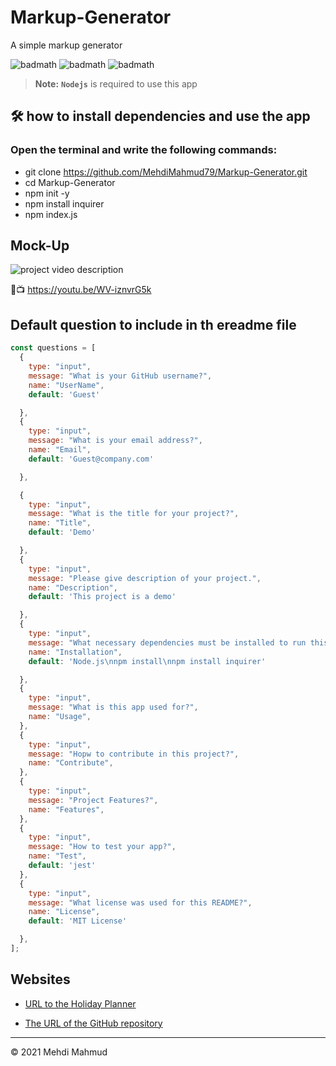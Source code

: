 # Markup-Generator
A simple markup generator 

![badmath](https://img.shields.io/github/issues/MehdiMahmud79/Markup-Generator)
![badmath](https://img.shields.io/github/forks/MehdiMahmud79/Markup-Generator)
![badmath](https://img.shields.io/github/stars/MehdiMahmud79/Markup-Generator)

> **Note:** **`Nodejs`**  is required to use this app

## 🛠️ how to install dependencies and use the app

### Open the terminal and write the following commands:
+ git clone https://github.com/MehdiMahmud79/Markup-Generator.git
+ cd Markup-Generator
+ npm init -y
+ npm install inquirer
+ npm index.js

## Mock-Up
![project video description](screen.gif)
<!--change this to your video link -->
🔴📺 https://youtu.be/WV-iznvrG5k


## Default question to include in th ereadme file
```javascript
const questions = [
  {
    type: "input",
    message: "What is your GitHub username?",
    name: "UserName",
    default: 'Guest'

  },
  {
    type: "input",
    message: "What is your email address?",
    name: "Email",
    default: 'Guest@company.com'

  },

  {
    type: "input",
    message: "What is the title for your project?",
    name: "Title",
    default: 'Demo'

  },
  {
    type: "input",
    message: "Please give description of your project.",
    name: "Description",
    default: 'This project is a demo'

  },
  {
    type: "input",
    message: "What necessary dependencies must be installed to run this app?",
    name: "Installation",
    default: 'Node.js\nnpm install\nnpm install inquirer'

  },
  {
    type: "input",
    message: "What is this app used for?",
    name: "Usage",
  },
  {
    type: "input",
    message: "Hopw to contribute in this project?",
    name: "Contribute",
  },
  {
    type: "input",
    message: "Project Features?",
    name: "Features",
  },
  {
    type: "input",
    message: "How to test your app?",
    name: "Test",
    default: 'jest'
  },
  {
    type: "input",
    message: "What license was used for this README?",
    name: "License",
    default: 'MIT License'

  },
];
```
## Websites
* [URL to the Holiday Planner](https://github.com/MehdiMahmud79/Markup-Generator)

* [The URL of the GitHub repository](https://mehdimahmud79.github.io/Markup-Generator/)

__________________________________________________________
© 2021 Mehdi Mahmud


